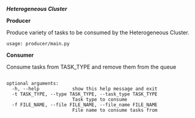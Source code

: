 ***Heterogeneous Cluster***

**Producer**

Produce variety of tasks to be consumed by the Heterogeneous Cluster. 

```usage: producer/main.py```

**Consumer**

Consume tasks from TASK_TYPE and remove them from the queue

```usage: consumer/main.py [-h] -t TASK_TYPE -f FILE_NAME

optional arguments:
  -h, --help            show this help message and exit
  -t TASK_TYPE, --type TASK_TYPE, --task_type TASK_TYPE
                        Task type to consume
  -f FILE_NAME, --file FILE_NAME, --file_name FILE_NAME
                        File name to consume tasks from
```
